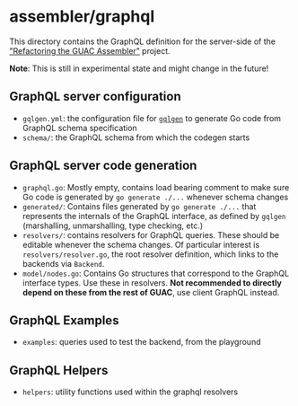 # assembler/graphql

This directory contains the GraphQL definition for the server-side of the
["Refactoring the GUAC Assembler"](https://docs.google.com/document/d/1yZ3-ZcfnRDWgw9uZlPuLmIHS9pNMr3DO_AEbHsDXmN8/edit?usp=sharing)
project.

**Note**: This is still in experimental state and might change in the future!

## GraphQL server configuration

- `gqlgen.yml`: the configuration file for
  [`gqlgen`](https://github.com/99designs/gqlgen) to generate Go code from
  GraphQL schema specification
- `schema/`: the GraphQL schema from which the codegen starts

## GraphQL server code generation

- `graphql.go`: Mostly empty, contains load bearing comment to make sure Go code
  is generated by `go generate ./...` whenever schema changes
- `generated/`: Contains files generated by `go generate ./...` that represents
  the internals of the GraphQL interface, as defined by `gqlgen` (marshalling,
  unmarshalling, type checking, etc.)
- `resolvers/`: contains resolvers for GraphQL queries. These should be editable
  whenever the schema changes. Of particular interest is
  `resolvers/resolver.go`, the root resolver definition, which links to the
  backends via `Backend`.
- `model/nodes.go`: Contains Go structures that correspond to the GraphQL
  interface types. Use these in resolvers. **Not recommended to directly depend
  on these from the rest of GUAC**, use client GraphQL instead.

## GraphQL Examples

- `examples`: queries used to test the backend, from the playground

## GraphQL Helpers

- `helpers`: utility functions used within the graphql resolvers